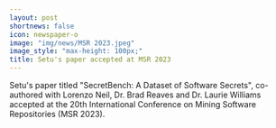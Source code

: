 ```yaml
---
layout: post
shortnews: false
icon: newspaper-o
image: "img/news/MSR 2023.jpeg"
image_style: "max-height: 100px;"
title: Setu's paper accepted at MSR 2023
---
```


Setu's paper titled "SecretBench: A Dataset of Software Secrets", co-authored with Lorenzo Neil, Dr. Brad Reaves and Dr. Laurie Williams accepted at the 20th International Conference on Mining Software Repositories (MSR 2023).